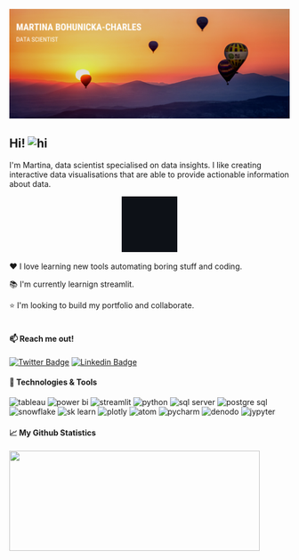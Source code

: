 ![Profile banner](https://github.com/mBohunickaCharles/mBohunickaCharles/blob/main/assets/banner.png)

## Hi! <img src="https://user-images.githubusercontent.com/1303154/88677602-1635ba80-d120-11ea-84d8-d263ba5fc3c0.gif" width="28px" height="28px" alt="hi">

I'm Martina, data scientist specialised on data insights. I like creating interactive data visualisations that are able to provide actionable information about data.

<p align="center">
<img height="100em" src="https://github.com/mBohunickaCharles/mBohunickaCharles/blob/main/assets/charts.gif"/> 
</p> 

❤️ I love learning new tools automating boring stuff and coding.

📚 I'm currently learnign streamlit.

⭐ I'm looking to build my portfolio and collaborate. <br><br/>

#### :mailbox: Reach me out!

[![Twitter Badge](https://img.shields.io/badge/-@MBohunicka-1ca0f1?style=plastic&labelColor=1ca0f1&logo=twitter&logoColor=white&link=https://twitter.com/MBohunicka)](https://twitter.com/MBohunicka) [![Linkedin Badge](https://img.shields.io/badge/-Martina_Bohunicka_Charles-0e76a8?style=plastic&labelColor=0e76a8&logo=linkedin&logoColor=white)](https://www.linkedin.com/in/martina-bohunická-charles-22b468b1//)
  
    
#### :wrench: Technologies & Tools

![tableau](https://img.shields.io/badge/DataViz-tableau-informational?style=plastic&logo=tableau&logoColor=white&color=045bab&link=https://public.tableau.com/app/profile/martina.bohunicka2479) ![power bi](https://img.shields.io/badge/DataViz-Power_BI-informational?style=plastic&logo=powerbi&logoColor=white&color=045bab) ![streamlit](https://img.shields.io/badge/DataViz-streamlit-informational?style=plastic&logo=streamlit&logoColor=white&color=045bab) ![python](https://img.shields.io/badge/Code-python-informational?style=plastic&logo=python&logoColor=white&color=045bab) ![sql server](https://img.shields.io/badge/Database-Microsoft_SQL_Server-informational?style=plastic&logo=sqlserver&logoColor=white&color=045bab) ![postgre sql](https://img.shields.io/badge/Database-Postgre_SQL-informational?style=plastic&logo=postgresql&logoColor=white&color=045bab) ![snowflake](https://img.shields.io/badge/Cloud-Snowflake-informational?style=plastic&logo=snowflake&logoColor=white&color=045bab) ![sk learn](https://img.shields.io/badge/Tools-Scikit_Learn-informational?style=plastic&logo=scikitlearn&logoColor=white&color=045bab) ![plotly](https://img.shields.io/badge/Tools-Plotly-informational?style=plastic&logo=plotly&logoColor=white&color=045bab) ![atom](https://img.shields.io/badge/Editor-Atom-informational?style=plastic&logo=atom&logoColor=white&color=045bab) ![pycharm](https://img.shields.io/badge/Editor-PyCharm-informational?style=plastic&logo=pycharm&logoColor=white&color=045bab) ![denodo](https://img.shields.io/badge/Tools-denodo-informational?style=plastic&logo=denodo&logoColor=white&color=045bab) ![jypyter](https://img.shields.io/badge/Tools-Jupyter_Notebook-informational?style=plastic&logo=jupyter&logoColor=white&color=045bab)
  
  
   
#### :chart_with_upwards_trend: My Github Statistics

<p align="left">
<img height="180em" width="450em" src="https://github-readme-stats.vercel.app/api?username=mBohunickaCharles&show_icons=true&theme=algolia" align = "center"/>
</p>

